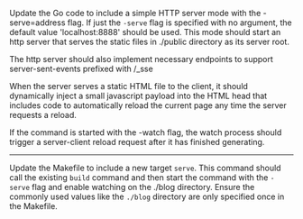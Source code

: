 Update the Go code to include a simple HTTP server mode with the -serve=address
flag. If just the `-serve` flag is specified with no argument, the default
value 'localhost:8888' should be used. This mode should start an http server
that serves the static files in ./public directory as its server root.

The http server should also implement necessary endpoints to support
server-sent-events prefixed with /_sse

When the server serves a static HTML file to the client, it should dynamically
inject a small javascript payload into the HTML head that includes code to
automatically reload the current page any time the server requests a reload.

If the command is started with the -watch flag, the watch process should
trigger a server-client reload request after it has finished generating.

---

Update the Makefile to include a new target `serve`. This command should call
the existing `build` command and then start the command with the `-serve` flag
and enable watching on the ./blog directory. Ensure the commonly used values
like the `./blog` directory are only specified once in the Makefile.

